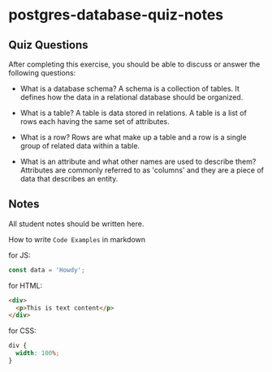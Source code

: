 # postgres-database-quiz-notes

## Quiz Questions

After completing this exercise, you should be able to discuss or answer the following questions:

- What is a database schema?
  A schema is a collection of tables. It defines how the data in a relational database should be organized.

- What is a table?
  A table is data stored in relations. A table is a list of rows each having the same set of attributes.

- What is a row?
  Rows are what make up a table and a row is a single group of related data within a table.

- What is an attribute and what other names are used to describe them?
  Attributes are commonly referred to as 'columns' and they are a piece of data that describes an entity.

## Notes

All student notes should be written here.

How to write `Code Examples` in markdown

for JS:

```javascript
const data = 'Howdy';
```

for HTML:

```html
<div>
  <p>This is text content</p>
</div>
```

for CSS:

```css
div {
  width: 100%;
}
```

